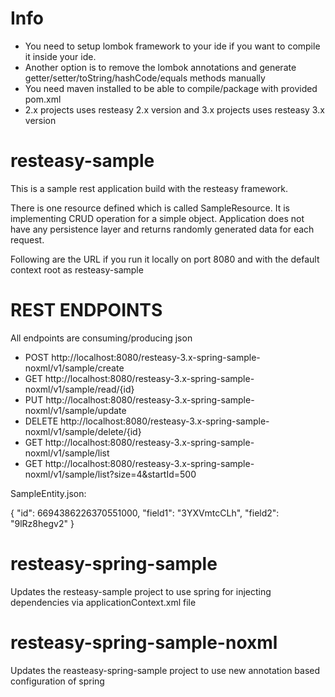 Info
============
- You need to setup lombok framework to your ide if you want to compile it inside your ide.
- Another option is to remove the lombok annotations and generate getter/setter/toString/hashCode/equals methods manually
- You need maven installed to be able to compile/package with provided pom.xml
- 2.x projects uses resteasy 2.x version and 3.x projects uses resteasy 3.x version

resteasy-sample
===============

This is a sample rest application build with the resteasy framework.


There is one resource defined which is called SampleResource. It is implementing CRUD operation for a simple object. Application does not have any persistence layer and returns randomly generated data for each request.


Following are the URL if you run it locally on port 8080 and with the default context root as resteasy-sample


REST ENDPOINTS
===============

All endpoints are consuming/producing json 


- POST    http://localhost:8080/resteasy-3.x-spring-sample-noxml/v1/sample/create
- GET     http://localhost:8080/resteasy-3.x-spring-sample-noxml/v1/sample/read/{id}
- PUT     http://localhost:8080/resteasy-3.x-spring-sample-noxml/v1/sample/update
- DELETE  http://localhost:8080/resteasy-3.x-spring-sample-noxml/v1/sample/delete/{id}
- GET  http://localhost:8080/resteasy-3.x-spring-sample-noxml/v1/sample/list
- GET  http://localhost:8080/resteasy-3.x-spring-sample-noxml/v1/sample/list?size=4&startId=500


SampleEntity.json:

{
"id": 6694386226370551000,
"field1": "3YXVmtcCLh",
"field2": "9lRz8hegv2"
}


resteasy-spring-sample
======================

Updates the resteasy-sample project to use spring for injecting dependencies via applicationContext.xml file


resteasy-spring-sample-noxml
============================

Updates the reasteasy-spring-sample project to use new annotation based configuration of spring

